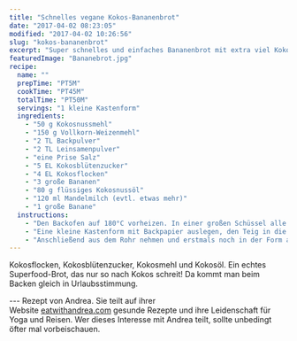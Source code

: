 ```yaml
---
title: "Schnelles vegane Kokos-Bananenbrot"
date: "2017-04-02 08:23:05"
modified: "2017-04-02 10:26:56"
slug: "kokos-bananenbrot"
excerpt: "Super schnelles und einfaches Bananenbrot mit extra viel Kokos! "
featuredImage: "Bananebrot.jpg"
recipe:
  name: ""
  prepTime: "PT5M"
  cookTime: "PT45M"
  totalTime: "PT50M"
  servings: "1 kleine Kastenform"
  ingredients:
    - "50 g Kokosnussmehl"
    - "150 g Vollkorn-Weizenmehl"
    - "2 TL Backpulver"
    - "2 TL Leinsamenpulver"
    - "eine Prise Salz"
    - "5 EL Kokosblütenzucker"
    - "4 EL Kokosflocken"
    - "3 große Bananen"
    - "80 g flüssiges Kokosnussöl"
    - "120 ml Mandelmilch (evtl. etwas mehr)"
    - "1 große Banane"
  instructions:
    - "Den Backofen auf 180°C vorheizen. In einer großen Schüssel alle trockenen Zutaten gut vermischen. In einer kleinen Schüssel die Banane zerdrücken und mit den restlichen flüssigen Zutaten verrühren, bis eine homogene Masse entsteht. Die flüssigen Zutaten langsam zu den trockenen geben und verrühren. Achte darauf die Zutaten nur vorsichtig miteinander zu vermengen und den Teig nicht zu \"überrühren\"."
    - "Eine kleine Kastenform mit Backpapier auslegen, den Teig in die Form füllen und glattstreichen. Banane in Stücke schneiden und den Teig mit den Scheiben belegen. Backe dann das Bananenbrot für ca. 45 Minuten. Per Stäbchenprobe testen, ob noch Teig kleben bleibt."
    - "Anschließend aus dem Rohr nehmen und erstmals noch in der Form auskühlen lassen. Nach ca. 10-15 Minuten aus der Form lösen. In Stücke schneiden und genießen. Schmeckt hervorragend zum Frühstück mit etwas veganer Butter oder Kokosöl und Marmelade."
---
```


Kokosflocken, Kokosblütenzucker, Kokosmehl und Kokosöl. Ein echtes Superfood-Brot, das nur so nach Kokos schreit! Da kommt man beim Backen gleich in Urlaubsstimmung.

\--- Rezept von Andrea. Sie teilt auf ihrer Website [eatwithandrea.com](http://www.eatwithandrea.com/) gesunde Rezepte und ihre Leidenschaft für Yoga und Reisen. Wer dieses Interesse mit Andrea teilt, sollte unbedingt öfter mal vorbeischauen.